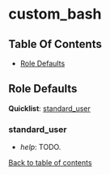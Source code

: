 # custom_bash

## Table Of Contents

* [Role Defaults](#role-defaults)

## Role Defaults

**Quicklist**: [standard_user](#standard_user)

### standard_user 

* *help*: TODO.

[Back to table of contents](#table-of-contents)

